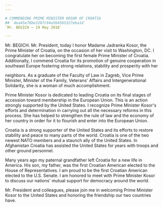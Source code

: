 ```yaml
---
---

# COMMENDING PRIME MINISTER KOSOR OF CROATIA
## `4ea45e78be3287c94a5b4565327eba1d`
`Mr. BEGICH — 19 May 2010`

---
```



Mr. BEGICH. Mr. President, today I honor Madame Jadranka Kosor, the 
Prime Minister of Croatia, on the occasion of her visit to Washington, 
DC. I congratulate her on becoming the first female Prime Minister of 
Croatia. Additionally, I commend Croatia for its promotion of genuine 
cooperation in southeast Europe fostering strong relations, stability 
and prosperity with her


neighbors. As a graduate of the Faculty of Law in Zagreb, Vice Prime 
Minister, Minister of the Family, Veterans' Affairs and 
Intergenerational Solidarity, she is a woman of much accomplishment.

Prime Minister Kosor is dedicated to leading Croatia on its final 
stages of accession toward membership in the European Union. This is an 
action strongly supported by the United States. I recognize Prime 
Minister Kosor's efforts and determination in carrying out all the 
necessary reforms in this process. She has helped to strengthen the 
rule of law and the economy of her country in order for it to flourish 
and enter into the European Union.

Croatia is a strong supporter of the United States and its efforts to 
restore stability and peace to many parts of the world. Croatia is one 
of the two newest NATO members and a staunch ally of the United States. 
In Afghanistan Croatia has assisted the United States for years with 
troops and other ground personnel.

Many years ago my paternal grandfather left Croatia for a new life in 
America. His son, my father, was the first Croatian American elected to 
the House of Representatives. I am proud to be the first Croatian 
American elected to the U.S. Senate. I am honored to meet with Prime 
Minister Kosor to discuss our nations' mutual support for democracy 
around the world.

Mr. President and colleagues, please join me in welcoming Prime 
Minister Kosor to the United States and honoring the friendship our two 
countries have.
